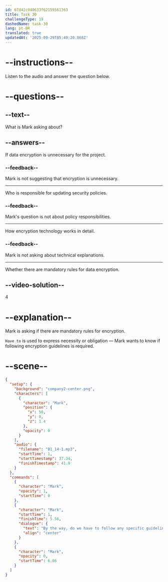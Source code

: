 ```yaml
---
id: 67d42c940633f62159561363
title: Task 30
challengeType: 19
dashedName: task-30
lang: pt-BR
translated: true
updatedAt: '2025-09-29T05:49:20.868Z'
---
```


<!-- (audio) Mark: By the way, do we have to follow any specific guidelines for data encryption? -->

# --instructions--

Listen to the audio and answer the question below.

# --questions--

## --text--

What is Mark asking about?

## --answers--

If data encryption is unnecessary for the project.

### --feedback--

Mark is not suggesting that encryption is unnecessary.

---

Who is responsible for updating security policies.

### --feedback--

Mark's question is not about policy responsibilities.

---

How encryption technology works in detail.

### --feedback--

Mark is not asking about technical explanations.

---

Whether there are mandatory rules for data encryption.

## --video-solution--

4

# --explanation--

Mark is asking if there are mandatory rules for encryption.

`Have to` is used to express necessity or obligation — Mark wants to know if following encryption guidelines is required.

# --scene--

```json
{
  "setup": {
    "background": "company2-center.png",
    "characters": [
      {
        "character": "Mark",
        "position": {
          "x": 50,
          "y": 0,
          "z": 1.4
        },
        "opacity": 0
      }
    ],
    "audio": {
      "filename": "B1_14-1.mp3",
      "startTime": 1,
      "startTimestamp": 37.34,
      "finishTimestamp": 41.9
    }
  },
  "commands": [
    {
      "character": "Mark",
      "opacity": 1,
      "startTime": 0
    },
    {
      "character": "Mark",
      "startTime": 1,
      "finishTime": 5.56,
      "dialogue": {
        "text": "By the way, do we have to follow any specific guidelines for data encryption?",
        "align": "center"
      }
    },
    {
      "character": "Mark",
      "opacity": 0,
      "startTime": 6.06
    }
  ]
}
```

